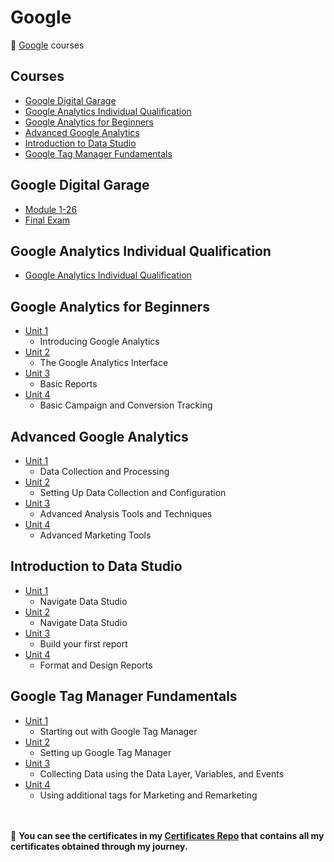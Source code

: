 # Google

🔶 [Google](https://www.google.com/) courses

## Courses

- [Google Digital Garage](https://github.com/ShafayetB/Google/tree/master/Google%20Digital%20Garage)
- [Google Analytics Individual Qualification](https://github.com/ShafayetB/Google/tree/master/Google%20Analytics%20Individual%20Qualification)
- [Google Analytics for Beginners](https://github.com/ShafayetB/Google/tree/master/Google%20Analytics%20for%20Beginners)
- [Advanced Google Analytics](https://github.com/ShafayetB/Google/tree/master/Advanced%20Google%20Analytics)
- [Introduction to Data Studio](https://github.com/ShafayetB/Google/tree/master/Introduction%20to%20Data%20Studio)
- [Google Tag Manager Fundamentals](https://github.com/ShafayetB/Google/tree/master/Google%20Tag%20Manager%20Fundamentals)


## Google Digital Garage

- [Module 1-26](https://github.com/ShafayetB/Google/tree/master/Google%20Digital%20Garage/Module%201-26)
- [Final Exam](https://github.com/ShafayetB/Google/tree/master/Google%20Digital%20Garage/Final%20Exam)


## Google Analytics Individual Qualification

- [Google Analytics Individual Qualification](https://github.com/ShafayetB/Google/tree/master/Google%20Analytics%20Individual%20Qualification)


## Google Analytics for Beginners

- [Unit 1](https://github.com/ShafayetB/Google/tree/master/Google%20Analytics%20for%20Beginners/Unit%201)
  - Introducing Google Analytics
- [Unit 2](https://github.com/ShafayetB/Google/tree/master/Google%20Analytics%20for%20Beginners/Unit%202)
  - The Google Analytics Interface
- [Unit 3](https://github.com/ShafayetB/Google/tree/master/Google%20Analytics%20for%20Beginners/Unit%203)
  - Basic Reports
- [Unit 4](https://github.com/ShafayetB/Google/tree/master/Google%20Analytics%20for%20Beginners/Unit%204)
  - Basic Campaign and Conversion Tracking
  
## Advanced Google Analytics

- [Unit 1](https://github.com/ShafayetB/Google/tree/master/Advanced%20Google%20Analytics/Unit%201)
  - Data Collection and Processing
- [Unit 2](https://github.com/ShafayetB/Google/tree/master/Advanced%20Google%20Analytics/Unit%202)
  - Setting Up Data Collection and Configuration
- [Unit 3](https://github.com/ShafayetB/Google/tree/master/Advanced%20Google%20Analytics/Unit%203)
  - Advanced Analysis Tools and Techniques
- [Unit 4](https://github.com/ShafayetB/Google/tree/master/Advanced%20Google%20Analytics/Unit%204)
  - Advanced Marketing Tools
  
## Introduction to Data Studio

- [Unit 1](https://github.com/ShafayetB/Google/tree/master/Introduction%20to%20Data%20Studio/Unit%201)
  - Navigate Data Studio
- [Unit 2](https://github.com/ShafayetB/Google/tree/master/Introduction%20to%20Data%20Studio/Unit%202)
  - Navigate Data Studio
- [Unit 3](https://github.com/ShafayetB/Google/tree/master/Introduction%20to%20Data%20Studio/Unit%203)
  - Build your first report
- [Unit 4](https://github.com/ShafayetB/Google/tree/master/Introduction%20to%20Data%20Studio/Unit%204)
  - Format and Design Reports

## Google Tag Manager Fundamentals

- [Unit 1](https://github.com/ShafayetB/Google/tree/master/Google%20Tag%20Manager%20Fundamentals/Unit%201)
  - Starting out with Google Tag Manager
- [Unit 2](https://github.com/ShafayetB/Google/tree/master/Google%20Tag%20Manager%20Fundamentals/Unit%202)
  - Setting up Google Tag Manager
- [Unit 3](https://github.com/ShafayetB/Google/tree/master/Google%20Tag%20Manager%20Fundamentals/Unit%203)
  - Collecting Data using the Data Layer, Variables, and Events
- [Unit 4](https://github.com/ShafayetB/Google/tree/master/Google%20Tag%20Manager%20Fundamentals/Unit%204)
  - Using additional tags for Marketing and Remarketing

  
  
 <br/><br/>
 🔷 **You can see the certificates in my <a href="https://github.com/ShafayetB/Certificates">Certificates Repo</a> that contains all my certificates obtained through my journey.** <br/>


  
